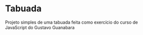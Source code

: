 # Tabuada
Projeto simples de uma tabuada feita como exercício do curso de JavaScript do Gustavo Guanabara
